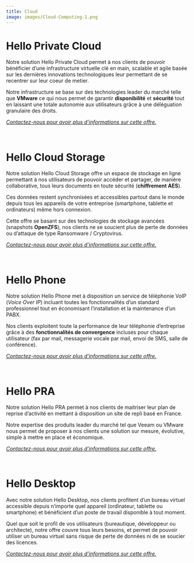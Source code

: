 ```yaml
---
title: Cloud
image: images/Cloud-Computing-1.png
---
```

# Hello Private Cloud

Notre solution Hello Private Cloud permet à nos clients de pouvoir bénéficier d&#8217;une infrastructure virtuelle clé en main, scalable et agile basée sur les dernières innovations technologiques leur permettant de se recentrer sur leur coeur de metier.

Notre infrastructure se base sur des technologies leader du marché telle que **VMware** ce qui nous permet de garantir **disponibilité** et **sécurité** tout en laissant une totale autonomie aux utilisateurs grâce à une déléguation granulaire des droits.

[_Contactez-nous pour avoir plus d&#8217;informations sur cette offre._][1]

&nbsp;

# Hello Cloud Storage

Notre solution Hello Cloud Storage offre un espace de stockage en ligne permettant à nos utilisateurs de pouvoir accéder et partager, de manière collaborative, tous leurs documents en toute sécurité (**chiffrement AES**).

Ces données restent synchronisées et accessibles partout dans le monde depuis tous les appareils de votre entreprise (smartphone, tablette et ordinateurs) même hors connexion.

Cette offre se basant sur des technologies de stockage avancées (snapshots **OpenZFS**), nos clients ne se soucient plus de perte de données ou d&#8217;attaque de type Ransomware / Cryptovirus.

[_Contactez-nous pour avoir plus d&#8217;informations sur cette offre._][1]

&nbsp;

# Hello Phone

Notre solution Hello Phone met à disposition un service de téléphonie VoIP (_Voice Over IP_) incluant toutes les fonctionnalités d&#8217;un standard professionnel tout en économisant l&#8217;installation et la maintenance d&#8217;un PABX.

Nos clients exploitent toute la performance de leur téléphonie d&#8217;entreprise grâce à des **fonctionnalités de convergence** incluses pour chaque utilisateur (fax par mail, messagerie vocale par mail, envoi de SMS, salle de conférence).

[_Contactez-nous pour avoir plus d&#8217;informations sur cette offre._][1]

&nbsp;

# Hello PRA

Notre solution Hello PRA permet à nos clients de maitriser leur plan de reprise d&#8217;activité en mettant à disposition un site de repli basé en France.

Notre expertise des produits leader du marché tel que Veeam ou VMware nous permet de proposer à nos clients une solution sur mesure, évolutive, simple à mettre en place et économique.

[_Contactez-nous pour avoir plus d&#8217;informations sur cette offre._][1]

&nbsp;

# Hello Desktop

Avec notre solution Hello Desktop, nos clients profitent d&#8217;un bureau virtuel accessible depuis n&#8217;importe quel appareil (ordinateur, tablette ou smartphone) et bénéficient d&#8217;un poste de travail disponible à tout moment.

Quel que soit le profil de vos utilisateurs (bureautique, développeur ou architecte), notre offre couvre tous leurs besoins, et permet de pouvoir utiliser un bureau virtuel sans risque de perte de données ni de se soucier des licences.

[_Contactez-nous pour avoir plus d&#8217;informations sur cette offre._][1]

 [1]: /contact/